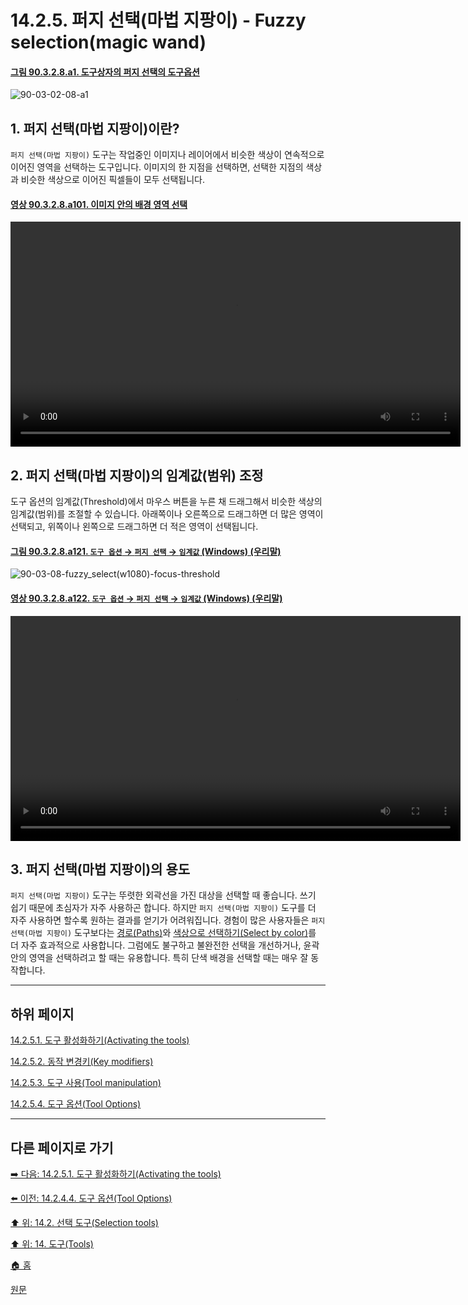 # 14.2.5. 퍼지 선택(마법 지팡이) - Fuzzy selection(magic wand)

<a id="90-03-02-08-a1"></a>

#### [그림 90.3.2.8.a1. 도구상자의 퍼지 선택의 도구옵션](./90-03-02-08-fuzzy_select.md#90-03-02-08-a1)
![90-03-02-08-a1](https://github.com/wonder13662/gimp/assets/15767104/59bfa923-2940-4687-9ca9-2aae4df010aa)

## 1. 퍼지 선택(마법 지팡이)이란?
`퍼지 선택(마법 지팡이)` 도구는 작업중인 이미지나 레이어에서 비슷한 색상이 연속적으로 이어진 영역을 선택하는 도구입니다. 이미지의 한 지점을 선택하면, 선택한 지점의 색상과 비슷한 색상으로 이어진 픽셀들이 모두 선택됩니다.

<a id="90-03-02-08-a101"></a>

#### [영상 90.3.2.8.a101. 이미지 안의 배경 영역 선택](./90-03-02-08-fuzzy_select.md#90-03-02-08-a101)
<video controls="controls" width="720" src="https://github.com/wonder13662/gimp/assets/15767104/5bdf065c-08c3-4e6d-b7db-b32c8d9f36aa"></video>

## 2. 퍼지 선택(마법 지팡이)의 임계값(범위) 조정
도구 옵션의 임계값(Threshold)에서 마우스 버튼을 누른 채 드래그해서 비슷한 색상의 임계값(범위)를 조절할 수 있습니다. 아래쪽이나 오른쪽으로 드래그하면 더 많은 영역이 선택되고, 위쪽이나 왼쪽으로 드래그하면 더 적은 영역이 선택됩니다.

<a id="90-03-02-08-a121"></a>

#### [그림 90.3.2.8.a121. `도구 옵션` → `퍼지 선택` → `임계값` (Windows) (우리말)](./90-03-02-08-fuzzy_select.md#90-03-02-08-a121)
![90-03-08-fuzzy_select(w1080)-focus-threshold](https://github.com/wonder13662/gimp/assets/15767104/afc3bcd8-a1a5-41c7-8c06-dc632d773086)

<a id="90-03-02-08-a122"></a>

#### [영상 90.3.2.8.a122. `도구 옵션` → `퍼지 선택` → `임계값` (Windows) (우리말)](./90-03-02-08-fuzzy_select.md#90-03-02-08-a122)
<video controls="controls" width="720" src="https://github.com/wonder13662/gimp/assets/15767104/fb714519-4c1f-4bc3-960a-06ebc8b0b84b"></video>

## 3. 퍼지 선택(마법 지팡이)의 용도
`퍼지 선택(마법 지팡이)` 도구는 뚜렷한 외곽선을 가진 대상을 선택할 때 좋습니다. 쓰기 쉽기 때문에 초심자가 자주 사용하곤 합니다. 하지만 `퍼지 선택(마법 지팡이)` 도구를 더 자주 사용하면 할수록 원하는 결과를 얻기가 어려워집니다. 경험이 많은 사용자들은 `퍼지 선택(마법 지팡이)` 도구보다는 [경로(Paths)](./14-05-02-paths.md)와 [색상으로 선택하기(Select by color)](./14-02-06-00-select-by-color.md)를 더 자주 효과적으로 사용합니다. 그럼에도 불구하고 불완전한 선택을 개선하거나, 윤곽 안의 영역을 선택하려고 할 때는 유용합니다. 특히 단색 배경을 선택할 때는 매우 잘 동작합니다.

***

## 하위 페이지

[14.2.5.1. 도구 활성화하기(Activating the tools)](./14-02-05-01-activating_the_tool.md)

[14.2.5.2. 동작 변경키(Key modifiers)](./14-02-05-02-key_modifiers.md)

[14.2.5.3. 도구 사용(Tool manipulation)](./14-02-05-03-tool_manipulation.md)

[14.2.5.4. 도구 옵션(Tool Options)](./14-02-05-04-tool_options.md)

***

## 다른 페이지로 가기

[➡️ 다음: 14.2.5.1. 도구 활성화하기(Activating the tools)](./14-02-05-01-activating_the_tool.md)

[⬅️ 이전: 14.2.4.4. 도구 옵션(Tool Options)](./14-02-04-04-tool_options.md)

[⬆️ 위: 14.2. 선택 도구(Selection tools)](./14-02-00-selection-tools.md)

[⬆️ 위: 14. 도구(Tools)](./14-00-tools.md)

[🏠 홈](./00-home.md)

[원문](https://docs.gimp.org/2.10/ko/gimp-tool-fuzzy-select.html)
